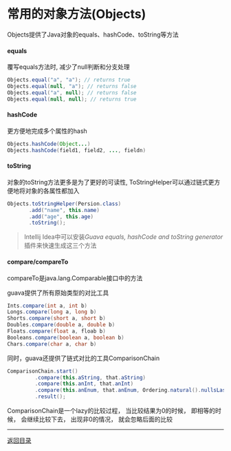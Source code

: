 常用的对象方法(Objects)
===
Objects提供了Java对象的equals、hashCode、toString等方法

#### equals
覆写equals方法时, 减少了null判断和分支处理  

```java  
Objects.equal("a", "a"); // returns true
Objects.equal(null, "a"); // returns false
Objects.equal("a", null); // returns false
Objects.equal(null, null); // returns true
```

#### hashCode
更方便地完成多个属性的hash

```java  
Objects.hashCode(Object...)
Objects.hashCode(field1, field2, ..., fieldn)
```

#### toString
对象的toString方法更多是为了更好的可读性, ToStringHelper可以通过链式更方便地将对象的各属性都加入

```java   
Objects.toStringHelper(Persion.class)
       .add("name", this.name)
       .add("age", this.age)
       .toString();
```

> Intellij Idea中可以安装*Guava equals, hashCode and toString generator*插件来快速生成这三个方法


#### compare/compareTo
compareTo是java.lang.Comparable<T>接口中的方法  

guava提供了所有原始类型的对比工具
```java   
Ints.compare(int a, int b)  
Longs.compare(long a, long b)
Shorts.compare(short a, short b)
Doubles.compare(double a, double b)
Floats.compare(float a, floab b)
Booleans.compare(boolean a, boolean b)
Chars.compare(char a, char b)
```

同时，guava还提供了链式对比的工具ComparisonChain
```java   
ComparisonChain.start()
         .compare(this.aString, that.aString)
         .compare(this.anInt, that.anInt)
         .compare(this.anEnum, that.anEnum, Ordering.natural().nullsLast())
         .result();
```
ComparisonChain是一个lazy的比较过程， 当比较结果为0的时候， 即相等的时候， 会继续比较下去， 出现非0的情况， 就会忽略后面的比较

------
[返回目录](开发/Other/README.md)
